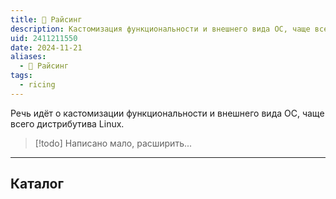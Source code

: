 ```yaml
---
title: 🍙 Райсинг
description: Кастомизация функциональности и внешнего вида ОС, чаще всего дистрибутива Linux
uid: 2411211550
date: 2024-11-21
aliases:
  - 🍙 Райсинг
tags:
  - ricing
---
```


Речь идёт о кастомизации функциональности и внешнего вида ОС, чаще всего дистрибутива Linux.

> [!todo] Написано мало, расширить...

---

## Каталог

